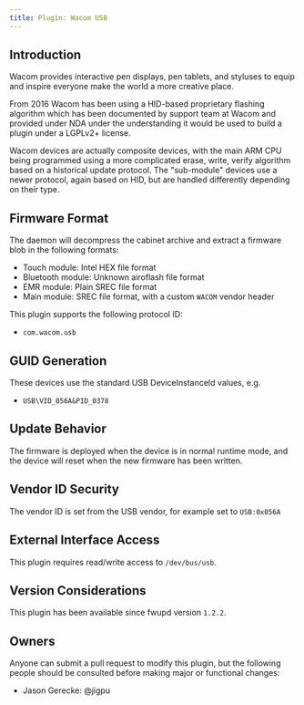 ```yaml
---
title: Plugin: Wacom USB
---
```


## Introduction

Wacom provides interactive pen displays, pen tablets, and styluses to equip and
inspire everyone make the world a more creative place.

From 2016 Wacom has been using a HID-based proprietary flashing algorithm which
has been documented by support team at Wacom and provided under NDA under the
understanding it would be used to build a plugin under a LGPLv2+ license.

Wacom devices are actually composite devices, with the main ARM CPU being
programmed using a more complicated erase, write, verify algorithm based
on a historical update protocol. The "sub-module" devices use a newer protocol,
again based on HID, but are handled differently depending on their type.

## Firmware Format

The daemon will decompress the cabinet archive and extract a firmware blob in
the following formats:

* Touch module: Intel HEX file format
* Bluetooth module: Unknown airoflash file format
* EMR module: Plain SREC file format
* Main module: SREC file format, with a custom `WACOM` vendor header

This plugin supports the following protocol ID:

* `com.wacom.usb`

## GUID Generation

These devices use the standard USB DeviceInstanceId values, e.g.

* `USB\VID_056A&PID_0378`

## Update Behavior

The firmware is deployed when the device is in normal runtime mode, and the
device will reset when the new firmware has been written.

## Vendor ID Security

The vendor ID is set from the USB vendor, for example set to `USB:0x056A`

## External Interface Access

This plugin requires read/write access to `/dev/bus/usb`.

## Version Considerations

This plugin has been available since fwupd version `1.2.2`.

## Owners

Anyone can submit a pull request to modify this plugin, but the following people should be
consulted before making major or functional changes:

* Jason Gerecke: @jigpu
